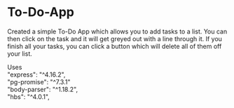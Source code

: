 # To-Do-App
Created a simple To-Do App which allows you to add tasks to a list. You can then click on the task and it will get greyed out with a line through it. If you finish all your tasks, you can click a button which will delete all of them off your list.

Uses<br>
"express": "^4.16.2",<br>
"pg-promise": "^7.3.1"<br>
"body-parser": "^1.18.2", <br>
"hbs": "^4.0.1",<br>
